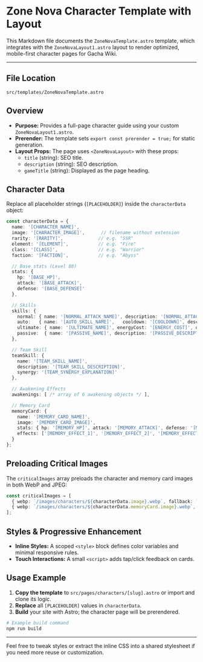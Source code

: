 # Zone Nova Character Template with Layout

This Markdown file documents the `ZoneNovaTemplate.astro` template, which integrates with the `ZoneNovaLayout1.astro` layout to render optimized, mobile-first character pages for Gacha Wiki.

---

## File Location

```
src/templates/ZoneNovaTemplate.astro
```


## Overview

- **Purpose:** Provides a full-page character guide using your custom `ZoneNovaLayout1.astro`.
- **Prerender:** The template sets `export const prerender = true;` for static generation.
- **Layout Props:** The page uses `<ZoneNovaLayout>` with these props:
  - `title` (string): SEO title.
  - `description` (string): SEO description.
  - `gameTitle` (string): Displayed as the page heading.
  


## Character Data

Replace all placeholder strings (`[PLACEHOLDER]`) inside the `characterData` object:

```ts
const characterData = {
  name: '[CHARACTER_NAME]',
  image: '[CHARACTER_IMAGE]',      // filename without extension
  rarity: '[RARITY]',             // e.g. "SSR"
  element: '[ELEMENT]',           // e.g. "Fire"
  class: '[CLASS]',               // e.g. "Warrior"
  faction: '[FACTION]',           // e.g. "Abyss"

  // Base stats (Level 80)
  stats: {
    hp: '[BASE_HP]',
    attack: '[BASE_ATTACK]',
    defense: '[BASE_DEFENSE]'
  },

  // Skills
  skills: {
    normal: { name: '[NORMAL_ATTACK_NAME]', description: '[NORMAL_ATTACK_DESCRIPTION]' },
    auto:   { name: '[AUTO_SKILL_NAME]',   cooldown: '[COOLDOWN]', description: '[AUTO_SKILL_DESCRIPTION]' },
    ultimate: { name: '[ULTIMATE_NAME]', energyCost: '[ENERGY_COST]', description: '[ULTIMATE_DESCRIPTION]' },
    passive:  { name: '[PASSIVE_NAME]', description: '[PASSIVE_DESCRIPTION]' }
  },

  // Team Skill
  teamSkill: {
    name: '[TEAM_SKILL_NAME]',
    description: '[TEAM_SKILL_DESCRIPTION]',
    synergy: '[TEAM_SYNERGY_EXPLANATION]'
  },

  // Awakening Effects
  awakenings: [ /* array of 6 awakening objects */ ],

  // Memory Card
  memoryCard: {
    name: '[MEMORY_CARD_NAME]',
    image: '[MEMORY_CARD_IMAGE]',
    stats: { hp: '[MEMORY_HP]', attack: '[MEMORY_ATTACK]', defense: '[MEMORY_DEFENSE]' },
    effects: ['[MEMORY_EFFECT_1]', '[MEMORY_EFFECT_2]', '[MEMORY_EFFECT_3]']
  }
};
```


## Preloading Critical Images

The `criticalImages` array preloads the character and memory card images in both WebP and JPEG:

```ts
const criticalImages = [
  { webp: `/images/characters/${characterData.image}.webp`, fallback: `/images/characters/${characterData.image}.jpg` },
  { webp: `/images/characters/${characterData.memoryCard.image}.webp`, fallback: `/images/characters/${characterData.memoryCard.image}.jpg` }
];
```


## Styles & Progressive Enhancement

- **Inline Styles:** A scoped `<style>` block defines color variables and minimal responsive rules.
- **Touch Interactions:** A small `<script>` adds tap/click feedback on cards.


## Usage Example

1. **Copy the template** to `src/pages/characters/[slug].astro` or import and clone its logic.
2. **Replace** all `[PLACEHOLDER]` values in `characterData`.
3. **Build** your site with Astro; the character page will be prerendered.

```bash
# Example build command
npm run build
```


---

Feel free to tweak styles or extract the inline CSS into a shared stylesheet if you need more reuse or customization.
